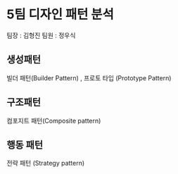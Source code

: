# 5팀 디자인 패턴 분석 
팀장 : 김형진 
팀원 : 정우식

## 생성패턴
빌더 패턴(Builder Pattern) , 프로토 타입 (Prototype Pattern)

## 구조패턴 
컴포지트 패턴(Composite pattern)

## 행동 패턴 
전략 패턴 (Strategy pattern)
